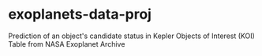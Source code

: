 # exoplanets-data-proj
Prediction of an object's candidate status in Kepler Objects of Interest (KOI) Table from NASA Exoplanet Archive
